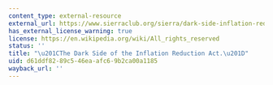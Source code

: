 ```yaml
---
content_type: external-resource
external_url: https://www.sierraclub.org/sierra/dark-side-inflation-reduction-act
has_external_license_warning: true
license: https://en.wikipedia.org/wiki/All_rights_reserved
status: ''
title: "\u201CThe Dark Side of the Inflation Reduction Act.\u201D"
uid: d61ddf82-89c5-46ea-afc6-9b2ca00a1185
wayback_url: ''
---
```

